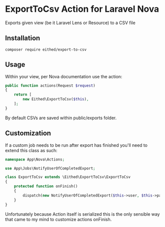 ExportToCsv Action for Laravel Nova
================================

Exports given view (be it Laravel Lens or Resource) to a CSV file

Installation
------------

    composer require eithed/export-to-csv

Usage
-----

Within your view, per Nova documentation use the action:

```php
public function actions(Request $request)
{
    return [
        new Eithed\ExportToCsv($this),
    ];
}

```

By default CSVs are saved within public/exports folder.

Customization
-----

If a custom job needs to be run after export has finished you'll need to extend this class as such:

```php
namespace App\Nova\Actions;

use App\Jobs\NotifyUserOfCompletedExport;

class ExportToCsv extends \Eithed\ExportToCsv\ExportToCsv
{
    protected function onFinish()
    {
        dispatch(new NotifyUserOfCompletedExport($this->user, $this->path));
    }
}

```

Unfortunately because Action itself is serialized this is the only sensible way that came to my mind to customize actions onFinish.
